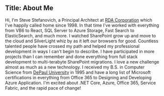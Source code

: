 Title: About Me
---
Hi, I'm Steve Stefanovich, a Principal Architect at [RDA Corporation](https://www.rdacorp.com) which I've happily called home since 1998. In that time I've worked with everything from VB6 to React, SQL Server to Azure Storage, Fast Search to ElasticSearch, and much more. I watched SharePoint grow up and move to the cloud and SilverLight whiz by as it left our browsers for good. Countless talented people have crossed my path and helped my professional development in ways I can't begin to describe. I have participated in more projects than I can remember and done everything from full stack development to multi-terabyte SharePoint migrations. I love a new challenge almost as much as a new technology. I received my B.S. in Computer Science from [DePaul University](https://www.depaul.edu/) in 1995 and have a long list of Microsoft certifications in everything from Office 365 to Designing and Developing Azure Application. I'm excited about .NET Core, Azure, Office 365, Service Fabric, and the rapid pace of change!